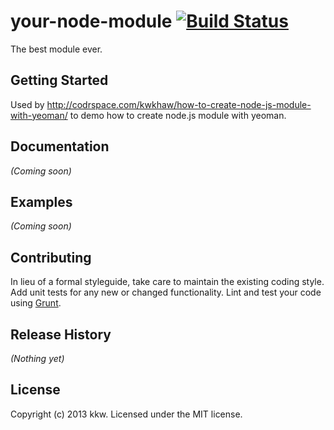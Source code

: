 # your-node-module [![Build Status](https://secure.travis-ci.org/kwkhaw/your-node-module.png?branch=master)](http://travis-ci.org/kwkhaw/your-node-module)

The best module ever.

## Getting Started
Used by http://codrspace.com/kwkhaw/how-to-create-node-js-module-with-yeoman/ to demo how to create node.js module with yeoman.

## Documentation
_(Coming soon)_

## Examples
_(Coming soon)_

## Contributing
In lieu of a formal styleguide, take care to maintain the existing coding style. Add unit tests for any new or changed functionality. Lint and test your code using [Grunt](http://gruntjs.com/).

## Release History
_(Nothing yet)_

## License
Copyright (c) 2013 kkw. Licensed under the MIT license.
